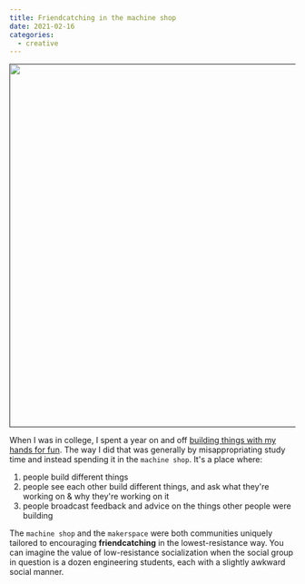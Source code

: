 ```yaml
---
title: Friendcatching in the machine shop
date: 2021-02-16
categories:
  - creative
---
```


[<img src="https://www.columbia.edu/content/sites/default/files/styles/cu_crop/public/content/Innovation/maker-space.jpg?itok=ROGav5N3" style="width: 640px;">]()

When I was in college, I spent a year on and off [building things with my hands for fun](http://neilchen.co/post/2017/01/01/building-a-t-shirt-shooting-robot/). The way I did that was generally by misappropriating study time and instead spending it in the `machine shop`. It's a place where:

1. people build different things
2. people see each other build different things, and ask what they're working on & why they're working on it
3. people broadcast feedback and advice on the things other people were building

The `machine shop` and the `makerspace` were both communities uniquely tailored to encouraging __friendcatching__ in the lowest-resistance way. You can imagine the value of low-resistance socialization when the social group in question is a dozen engineering students, each with a slightly awkward social manner.


